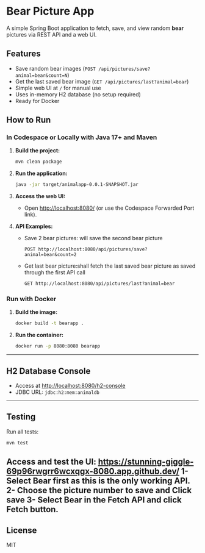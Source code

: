 # Bear Picture App

A simple Spring Boot application to fetch, save, and view random **bear** pictures via REST API and a web UI.

## Features

- Save random bear images (`POST /api/pictures/save?animal=bear&count=N`)
- Get the last saved bear image (`GET /api/pictures/last?animal=bear`)
- Simple web UI at `/` for manual use
- Uses in-memory H2 database (no setup required)
- Ready for Docker

## How to Run

### In Codespace or Locally with Java 17+ and Maven

1. **Build the project:**
   ```bash
   mvn clean package
   ```

2. **Run the application:**
   ```bash
   java -jar target/animalapp-0.0.1-SNAPSHOT.jar
   ```

3. **Access the web UI:**
   - Open [http://localhost:8080/](http://localhost:8080/) (or use the Codespace Forwarded Port link).

4. **API Examples:**

   - Save 2 bear pictures: will save the second bear picture
     ```
     POST http://localhost:8080/api/pictures/save?animal=bear&count=2
     ```

   - Get last bear picture:shall fetch the last saved bear picture as saved through the first API call
     ```
     GET http://localhost:8080/api/pictures/last?animal=bear
     ```

### Run with Docker

1. **Build the image:**
   ```bash
   docker build -t bearapp .
   ```

2. **Run the container:**
   ```bash
   docker run -p 8080:8080 bearapp
   ```

---

## H2 Database Console

- Access at [http://localhost:8080/h2-console](http://localhost:8080/h2-console)
- JDBC URL: `jdbc:h2:mem:animaldb`

---

## Testing

Run all tests:
```bash
mvn test
```
Access and test the UI: https://stunning-giggle-69p96rwgrr6wcxqgx-8080.app.github.dev/
1- Select Bear first as this is the only working API.
2- Choose the picture number to save and Click save
3- Select Bear in the Fetch API and click Fetch button.
---

## License

MIT